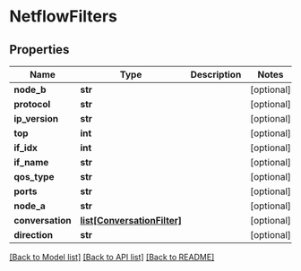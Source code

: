 # NetflowFilters

## Properties
Name | Type | Description | Notes
------------ | ------------- | ------------- | -------------
**node_b** | **str** |  | [optional] 
**protocol** | **str** |  | [optional] 
**ip_version** | **str** |  | [optional] 
**top** | **int** |  | [optional] 
**if_idx** | **int** |  | [optional] 
**if_name** | **str** |  | [optional] 
**qos_type** | **str** |  | [optional] 
**ports** | **str** |  | [optional] 
**node_a** | **str** |  | [optional] 
**conversation** | [**list[ConversationFilter]**](ConversationFilter.md) |  | [optional] 
**direction** | **str** |  | [optional] 

[[Back to Model list]](../README.md#documentation-for-models) [[Back to API list]](../README.md#documentation-for-api-endpoints) [[Back to README]](../README.md)


